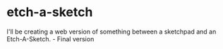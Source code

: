 # etch-a-sketch

I'll be creating a web version of something between a sketchpad and an Etch-A-Sketch. - Final version